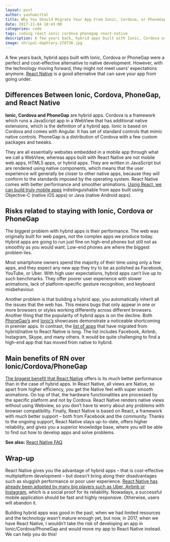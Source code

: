 ```yaml
---
layout: post
author: yashumittal
title: Why You Should Migrate Your App From Ionic, Cordova, or PhoneGap to React Native
date: 2017-11-04 18:43:00
categories: code
tags: coding react ionic cordova phonegap react-native 
description: A few years back, hybrid apps built with Ionic, Cordova or PhoneGap were a perfect and cost-effective alternative to native development. However, with the technology moving
image: shripal-daphtary-278736.jpg
---
```


A few years back, hybrid apps built with Ionic, Cordova or PhoneGap were a perfect and cost-effective alternative to native development. However, with the technology moving forward, they might not meet users’ expectations anymore. [React Native](//www.codecarrot.net/react-native) is a good alternative that can save your app from going under.

## Differences Between Ionic, Cordova, PhoneGap, and React Native

**Ionic, Cordova and PhoneGap** are hybrid apps. Cordova is a framework which runs a JavaScript app in a WebView that has additional native extensions, which is the definition of a hybrid app. Ionic is based on Cordova and comes with Angular. It has set of standard controls that mimic native controls. PhoneGap is a distribution of Cordova with a few custom packages and tweaks.

They are all essentially websites embedded in a mobile app through what we call a WebView, whereas apps built with React Native are not mobile web apps, HTML5 apps, or hybrid apps. They are written in JavaScript but are rendered using native components, which means that the user experience will generally be closer to other native apps, because they will conform to the standards imposed by the operating system. React Native comes with better performance and smoother animations. [Using React, we can build truly mobile apps](/4-kinds-of-applications-to-build-with-react-native) indistinguishable from apps built using Objective-C (native iOS apps) or Java (native Android apps).

## Risks related to staying with Ionic, Cordova or PhoneGap

The biggest problem with hybrid apps is their performance. The web was originally built for web pages, not the complex apps we produce today. Hybrid apps are going to run just fine on high-end phones but still not as smoothly as you would want. Low-end phones are where the biggest problem lies.

Most smartphone owners spend the majority of their time using only a few apps, and they expect any new app they try to be as polished as Facebook, YouTube, or Uber. With high user expectations, hybrid apps can’t live up to such benchmarks. They offer poorer user experience with slower animations, lack of platform-specific gesture recognition, and keyboard misbehaviour.

Another problem is that building a hybrid app, you automatically inherit all the issues that the web has. This means bugs that only appear in one or more browsers or styles working differently across different browsers.
Another thing that the popularity of hybrid apps is on the decline. Both [PhoneGap’s](//phonegap.com/app/) and [Ionic’s](//showcase.ionicframework.com/apps/top) showcases demonstrate a noticeable shortcoming in premier apps. In contrast, the [list of apps](/9-great-apps-written-with-react-native) that have migrated from hybrid/native to React Native is long. The list includes Facebook, Airbnb, Instagram, Skype, and many others. It would be quite challenging to find a high-end app that has moved from native to hybrid.

## Main benefits of RN over Ionic/Cordova/PhoneGap

[The biggest benefit that React Native](/react-native-pros-and-cons-of-facebook-framework) offers is its much better performance than in the case of hybrid apps. In React Native, all views are Native, so apart from higher efficiency, you get the Native feel with super smooth animations. On top of that, the hardware functionalities are processed by the specific platform and not by Cordova. React Native renders native views without using Webview, so you don’t have to worry about any problems with browser compatibility. Finally, React Native is based on React, a framework with much better support – both from Facebook and the community. Thanks to the ongoing support, React Native stays up-to-date, offers higher reliability, and gives you a superior knowledge base, where you will be able to find out how to develop apps and solve problems.

**See also:** [React Native FAQ](/react-native-faq-all-you-want-to-know-about-react-native-but-you-were-afraid-to-ask)

## Wrap-up

React Native gives you the advantage of hybrid apps – that is cost-effective multiplatform development – but doesn’t bring along their disadvantages such as sluggish performance or poor user experience. [React Native has already been adopted by many big players such as Uber, Airbnb or Instagram](/9-great-apps-written-with-react-native), which is a social proof for its reliability. Nowadays, a successful mobile application should be fast and highly responsive. Otherwise, users will abandon it.

Building hybrid apps was good in the past, when we had limited resources and the technology wasn’t mature enough yet, but now, in 2017, when we have React Native, I wouldn’t take the risk of developing an app in Ionic/Cordova/PhoneGap and would move my app to React Native instead. We can help you do this!